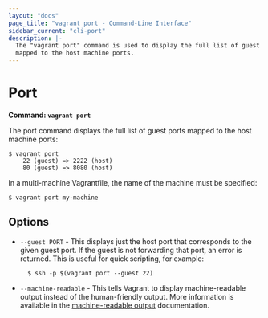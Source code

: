 ```yaml
---
layout: "docs"
page_title: "vagrant port - Command-Line Interface"
sidebar_current: "cli-port"
description: |-
  The "vagrant port" command is used to display the full list of guest ports
  mapped to the host machine ports.
---
```


# Port

**Command: `vagrant port`**

The port command displays the full list of guest ports mapped to the host
machine ports:

```
$ vagrant port
    22 (guest) => 2222 (host)
    80 (guest) => 8080 (host)
```

In a multi-machine Vagrantfile, the name of the machine must be specified:

```
$ vagrant port my-machine
```

## Options

* `--guest PORT` - This displays just the host port that corresponds to the
  given guest port. If the guest is not forwarding that port, an error is
  returned. This is useful for quick scripting, for example:

        $ ssh -p $(vagrant port --guest 22)

* `--machine-readable` - This tells Vagrant to display machine-readable output
  instead of the human-friendly output. More information is available in the
  [machine-readable output](/docs/cli/machine-readable.html) documentation.
